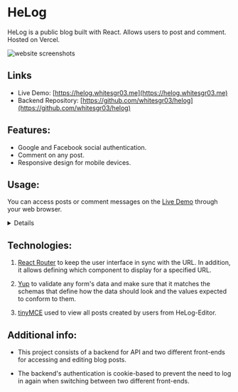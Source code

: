 # HeLog

HeLog is a public blog built with React. Allows users to post and comment. Hosted on Vercel.

![website screenshots](https://i.imgur.com/U824qto.png)

## Links

- Live Demo: [https://helog.whitesgr03.me](https://helog.whitesgr03.me)
- Backend Repository: [https://github.com/whitesgr03/helog](https://github.com/whitesgr03/helog)

## Features:

- Google and Facebook social authentication.
- Comment on any post.
- Responsive design for mobile devices.

## Usage:

You can access posts or comment messages on the [Live Demo](https://helog.whitesgr03.me) through your web browser.

<details>

- Login with Google and Facebook and the user needs to create a username when logging in for the first time.

  <img src="https://i.imgur.com/wbg9E6S.png" alt="login page"/>
  <img src="https://i.imgur.com/t71KYJN.png" alt="new user set username"/>

- Change your username any time.

   <img src="https://i.imgur.com/wsTuxzD.png" alt="setting modal"/>
   <img src="https://i.imgur.com/K8QkIVB.png" alt="change username modal"/>

- View the latest posts or all posts.

   <img src="https://i.imgur.com/FWEWSRL.png" alt="the latest posts">
   <img src="https://i.imgur.com/8z2Hwik.png" alt="all posts">

- Comment on a post or reply to another comment.

  <img src="https://i.imgur.com/gchHxcz.png" alt="comment on a post">
  <img src="https://i.imgur.com/lcprzPo.png" alt="reply to another comment">

- Update or delete your own comments.

  <img src="https://i.imgur.com/F0H9zE1.png" alt="update own comment">
  <img src="https://i.imgur.com/1vI0CpC.png" alt="delete own comment">

</details>

## Technologies:

1. [React Router](https://reactrouter.com/) to keep the user interface in sync with the URL. In addition, it allows defining which component to display for a specified URL.

2. [Yup](https://github.com/jquense/yup) to validate any form's data and make sure that it matches the schemas that define how the data should look and the values expected to conform to them.

3. [tinyMCE](https://www.tiny.cloud/) used to view all posts created by users from HeLog-Editor.

## Additional info:

- This project consists of a backend for API and two different front-ends for accessing and editing blog posts.

- The backend's authentication is cookie-based to prevent the need to log in again when switching between two different front-ends.